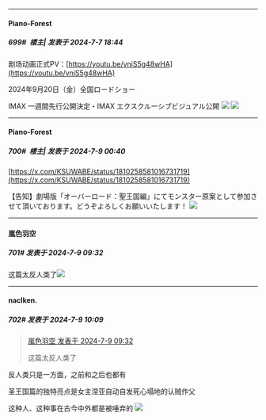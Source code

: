 ﻿
*****

####  Piano-Forest  
##### 699#         楼主| 发表于 2024-7-7 18:44

剧场动画正式PV：[https://youtu.be/vniS5g48wHA](https://youtu.be/vniS5g48wHA)

2024年9月20日（金）全国ロードショー

IMAX 一週間先行公開決定・IMAX エクスクルーシブビジュアル公開
<img src="https://p.sda1.dev/18/aff750d183e53a0a967acf298542c461/20240707_184205.jpg" referrerpolicy="no-referrer">
<img src="https://p.sda1.dev/18/1a33a55d78ca0fbdc66c7c3604535555/20240707_184152.jpg" referrerpolicy="no-referrer">


*****

####  Piano-Forest  
##### 700#         楼主| 发表于 2024-7-9 00:40

[https://x.com/KSUWABE/status/1810258581016731719](https://x.com/KSUWABE/status/1810258581016731719)

【告知】劇場版「オーバーロード：聖王国編」にてモンスター原案として参加させて頂いております。どうぞよろしくお願いいたします！
<img src="https://p.sda1.dev/18/9589dcfc996ce9ab565ea7b8f8c679eb/20240709_004006.jpg" referrerpolicy="no-referrer">


*****

####  嵐色羽空  
##### 701#       发表于 2024-7-9 09:32

这篇太反人类了<img src="https://static.saraba1st.com/image/smiley/face2017/003.png" referrerpolicy="no-referrer">


*****

####  naclken.  
##### 702#       发表于 2024-7-9 10:09

<blockquote><a href="httphttps://bbs.saraba1st.com/2b/forum.php?mod=redirect&amp;goto=findpost&amp;pid=65527124&amp;ptid=2002633" target="_blank">嵐色羽空 发表于 2024-7-9 09:32</a>

这篇太反人类了</blockquote>
反人类只是一方面，之前和之后也都有

圣王国篇的独特亮点是女主涅亚自动自发死心塌地的认贼作父

这种人、这种事在古今中外都是被唾弃的
<img src="https://static.saraba1st.com/image/smiley/face2017/067.png" referrerpolicy="no-referrer">

